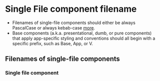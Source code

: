 # Single File component filename
- Filenames of single-file components should either be always PascalCase or always kebab-case [more](#user-content-filenames-of-single-file-components).
- Base components (a.k.a. presentational, dumb, or pure components) that apply app-specific styling and conventions should all begin with a specific prefix, such as Base, App, or V.

## Filenames of single-file components
### Single file component